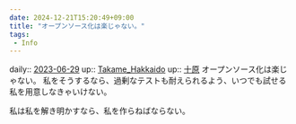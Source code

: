 ```yaml
---
date: 2024-12-21T15:20:49+09:00
title: "オープンソース化は楽じゃない。"
tags:
 - Info
---
```


daily:: [2023-06-29](/Daily_Note/2023-06-29.md)
up:: [Takame_Hakkaido](Bar/Novel/Nacaria/Takame_Hakkaido.md)
up:: [十原](../Novels/ナカリア/本編/登場人物/Cricia/十原.md)
オープンソース化は楽じゃない。
私をそうするなら、過剰なテストも耐えられるよう、いつでも試せる私を用意しなきゃいけない。

私は私を解き明かすなら、私を作らねばならない。